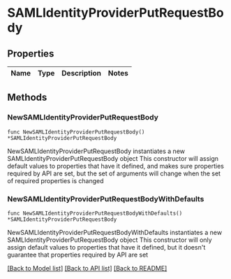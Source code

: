 # SAMLIdentityProviderPutRequestBody

## Properties

Name | Type | Description | Notes
------------ | ------------- | ------------- | -------------

## Methods

### NewSAMLIdentityProviderPutRequestBody

`func NewSAMLIdentityProviderPutRequestBody() *SAMLIdentityProviderPutRequestBody`

NewSAMLIdentityProviderPutRequestBody instantiates a new SAMLIdentityProviderPutRequestBody object
This constructor will assign default values to properties that have it defined,
and makes sure properties required by API are set, but the set of arguments
will change when the set of required properties is changed

### NewSAMLIdentityProviderPutRequestBodyWithDefaults

`func NewSAMLIdentityProviderPutRequestBodyWithDefaults() *SAMLIdentityProviderPutRequestBody`

NewSAMLIdentityProviderPutRequestBodyWithDefaults instantiates a new SAMLIdentityProviderPutRequestBody object
This constructor will only assign default values to properties that have it defined,
but it doesn't guarantee that properties required by API are set


[[Back to Model list]](../README.md#documentation-for-models) [[Back to API list]](../README.md#documentation-for-api-endpoints) [[Back to README]](../README.md)


